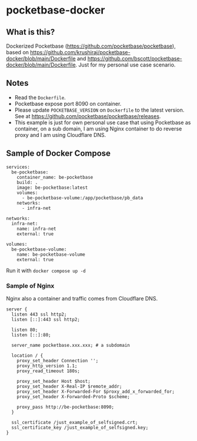 # pocketbase-docker

## What is this?

Dockerized Pocketbase (https://github.com/pocketbase/pocketbase), based on https://github.com/krushiraj/pocketbase-docker/blob/main/Dockerfile and https://github.com/bscott/pocketbase-docker/blob/main/Dockerfile. Just for my personal use case scenario.

## Notes

- Read the `Dockerfile`.
- Pocketbase expose port 8090 on container.
- Please update `POCKETBASE_VERSION` on `Dockerfile` to the latest version. See at https://github.com/pocketbase/pocketbase/releases.
- This example is just for own personal use case that using Pocketbase as container, on a sub domain, I am using Nginx container to do reverse proxy and I am using Cloudflare DNS.

## Sample of Docker Compose

```
services:
  be-pocketbase:
    container_name: be-pocketbase
    build: .
    image: be-pocketbase:latest
    volumes:
      - be-pocketbase-volume:/app/pocketbase/pb_data
    networks:
      - infra-net

networks:
  infra-net:
    name: infra-net
    external: true

volumes:
  be-pocketbase-volume:
    name: be-pocketbase-volume
    external: true
```

Run it with `docker compose up -d`

### Sample of Nginx

Nginx also a container and traffic comes from Cloudflare DNS.

```
server {
  listen 443 ssl http2;
  listen [::]:443 ssl http2;

  listen 80;
  listen [::]:80;

  server_name pocketbase.xxx.xxx; # a subdomain

  location / {
    proxy_set_header Connection '';
    proxy_http_version 1.1;
    proxy_read_timeout 180s;

    proxy_set_header Host $host;
    proxy_set_header X-Real-IP $remote_addr;
    proxy_set_header X-Forwarded-For $proxy_add_x_forwarded_for;
    proxy_set_header X-Forwarded-Proto $scheme;

    proxy_pass http://be-pocketbase:8090;
  }

  ssl_certificate /just_example_of_selfsigned.crt;
  ssl_certificate_key /just_example_of_selfsigned.key;
}
```

